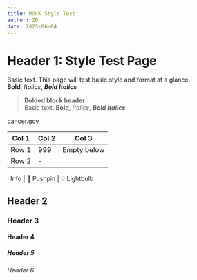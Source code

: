 ```yaml
---
title: MOCK Style Test
author: ZD
date: 2025-06-04
---
```


# Header 1: Style Test Page

Basic text. This page will test basic style and format at a glance.  
**Bold**, *Italics*, ***Bold Italics***  

>**Bolded block header**  
>Basic text. **Bold**, *Italics*, ***Bold Italics***

[cancer.gov](https://cancer.gov)

| Col 1 | Col 2 | Col 3 |
|---|---|---|
| Row 1 | 999 | Empty below |
| Row 2 | - | |

&#8505; Info | &#128204; Pushpin | &#128161; Lightbulb

## Header 2

### Header 3

#### Header 4

##### Header 5

###### Header 6
